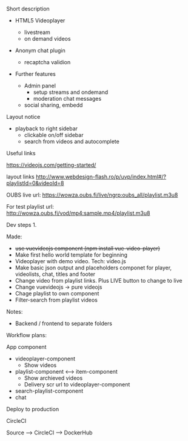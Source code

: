

Short description

- HTML5 Videoplayer
    - livestream
    - on demand videos
- Anonym chat plugin
    - recaptcha validion

- Further features
    - Admin panel
        - setup streams and ondemand
        - moderation chat messages
    - social sharing, embedd

Layout notice
- playback to right sidebar
    - clickable on/off sidebar
    - search from videos and autocomplete


Useful links

https://videojs.com/getting-started/

layout links
http://www.webdesign-flash.ro/p/uvp/index.html#/?playlistId=0&videoId=8

OUBS live url:
https://wowza.oubs.fi/live/ngrp:oubs_all/playlist.m3u8

For test playlist url:
http://wowza.oubs.fi/vod/mp4:sample.mp4/playlist.m3u8


Dev steps
1. 

Made:
- ~~use vuevideojs component (npm install vue-video-player)~~
- Make first hello world template for beginning
- Videoplayer with demo video. Tech: video.js
- Make basic json output and placeholders componet for player, videolists, chat, titles and footer
- Change video from playlist links. Plus LIVE button to change to live
- Change vuevideojs -> pure videojs
- Chage playlist to own component
- Filter-search from playlist videos

Notes:
- Backend / frontend to separate folders

Workflow plans:

App component
- videoplayer-component
    - Show videos
- playlist-component <--> item-component
    - Show archieved videos
    - Delivery scr url to videoplayer-component
- search-playlist-component
- chat




Deploy to production

CircleCI


Source --> CircleCI --> DockerHub